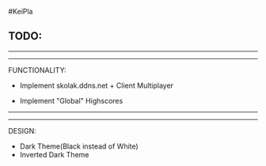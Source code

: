 #KeiPla

TODO:
---
---
---
FUNCTIONALITY:


- Implement skolak.ddns.net + Client Multiplayer

- Implement "Global" Highscores

---
---

DESIGN:

- Dark Theme(Black instead of White)
- Inverted Dark Theme

